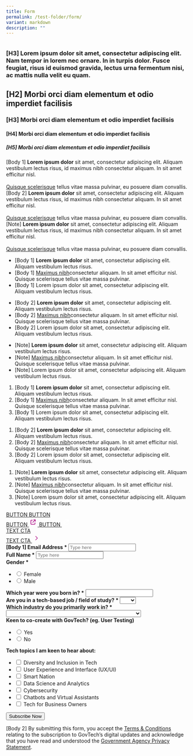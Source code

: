 ```yaml
---
title: Form
permalink: /test-folder/form/
variant: markdown
description: ""
---
```

<style>
    .content .iso-template {
        width: 100%;
        display: flex;
        flex-direction: column;
    }

    .content .iso-template h3 {
        color: #0061AF !important;
        font-family: Lato;
        font-size: 32px;
        font-style: normal;
        font-weight: 700;
        line-height: 45px !important;
        margin-bottom: 0px;
        margin-top: 0px;
    }

    .content .iso-template h4 {
        color: #0061AF !important;
        font-family: Lato;
        font-size: 26px;
        font-style: normal;
        font-weight: 700;
        line-height: 32px !important;
        margin-bottom: 0px;
        margin-top: 0px;
    }

    .content .iso-template h5 {
        color: #0061AF !important;
        font-family: Lato;
        font-size: 22px;
        font-style: normal;
        font-weight: 700;
        line-height: 30px !important;
        margin-bottom: 0px;
        margin-top: 0px;
    }

    .content .iso-template h6 {
        color: #0061AF !important;
        font-family: Lato;
        font-size: 20px;
        font-style: normal;
        font-weight: 700;
        margin-bottom: 0px;
        line-height: 20px !important;
        margin-top: 0px;
    }
    
    .content .iso-template .text-label-1 {
        color: #4D4D4F !important;
        font-family: Lato;
        font-size: 16px;
        font-style: normal;
        font-weight: 400;
        line-height: 22px !important; 
        text-transform: uppercase;
        margin-bottom: 16px;
    }

    .content .iso-template .text-label-2 {
        color: #4D4D4F !important;
        font-family: Lato;
        font-size: 15px;
        font-style: normal;
        font-weight: 400;
        line-height: 22px !important; 
        text-transform: uppercase;
    }

    .content .iso-template .text-body-1 {
        color: #4D4D4F !important;
        font-family: Lato;
        font-size: 20px;
        font-style: normal;
        font-weight: 400;
        line-height: 32px !important; 
    }

    .content .iso-template .text-body-2 {
        color: #4D4D4F !important;
        font-family: Lato;
        font-size: 16px;
        font-style: normal;
        font-weight: 400;
        line-height: 24px !important; 
    }

    .content .iso-template .text-note {
        color: #4D4D4F !important;
        font-family: Lato;
        font-size: 12px;
        font-style: normal;
        font-weight: 400;
        line-height: 20px !important; 
    }

    .content .iso-template a {
        color: #B41E8E !important;
        font-family: Lato;
        font-style: normal;
        font-weight: 700;
    }

    .content .iso-template .spacer-24 {
        width: 100%;
        height: 24px;
    }

    .content .iso-template .spacer-16 {
        width: 100%;
        height: 16px;
    }

    .content .iso-template .button {
        width: auto;
        height: auto;
        padding: 16px 20px;
        border: 1px solid;
        box-sizing: border-box;
        border-radius: 8px;
        font-family: Lato;
        font-size: 16px;
        font-style: normal;
        font-weight: 700;
        line-height: 24px !important; 
        text-transform: uppercase;
        cursor: pointer;
        text-decoration: none;
        display: inline-block;
        margin: 0px;
    }

    .content .iso-template .button.primary {
        background-color: #B41E8E;
        border-color: #B41E8E;
        color: #fff !important;
    }

    .content .iso-template .button.secondary {
        background-color: transparent;
        border-color: #B41E8E;
        color: #B41E8E !important;
    }

    .content .iso-template .button.bright {
        background-color: #fff;
        border-color: #fff;
        color: #B41E8E !important;
    }

    .content .iso-template .button.text {
        background-color: transparent;
        border: none;
        padding: 0px;
        color: #B41E8E !important;
    }

    .content .iso-template .button.image {
        background-color: transparent;
        border: none;
        padding: 0px;
        height: 48px;
    }

    .content .iso-template .button.image > img {
        height: 100%;
        border-radius: 8px;
    }

    .content .iso-template .button.has-svg {
        padding-right: 40px;
    }

    .content .iso-template .button > svg {
        display: inline;
        margin-left: 2px;
        position: absolute;
    }

    .content .iso-template .section .text-color-grey {
        color: #4D4D4F !important;
    }

    .content .iso-template .section .text-color-white {
        color: #fff !important;
    }

    .content .iso-template .section .text-align-right {
        text-align: right !important;
    }

    .content .iso-template .section .text-align-center {
        text-align: center !important;
    }

    .content .iso-template .section .text-align-left {
        text-align: left !important;
    }

    .content .iso-template .section {
        width: 100%;
        position: relative;
        margin-bottom: 40px
    }

    .content .iso-template .line-divider {
        width: 100%;
        height: 1px;
        background-color: #D8D9DA;
    }

    .content .iso-template .rounded {
        border-radius: 10px;
    }

    .content .iso-template ul,
    .content .iso-template ol {
        margin-top: 0px
    }

    .content .iso-template ul > li,
    .content .iso-template ol > li {
        margin-top: 0px;
        margin-bottom: 0px;
        line-height: inherit;
    }

    .content .iso-template .box-two-columns {
        width: 100%;
        display: flex;
        flex-direction: row;
        padding: 24px 0px;
        border-bottom: 1px solid #D8D9DA;
        box-sizing: border-box;
    }

    .content .iso-template .box-two-columns:first-of-type {
        border-top: 1px solid #D8D9DA
    }

    .content .iso-template .box-two-columns > * {
        width: 50%;
       
        box-sizing: border-box;
    }

    .content .iso-template .box-two-columns > *:nth-of-type(odd) {
        padding-right: 10px;
    }

    .content .iso-template .box-two-columns > *:nth-of-type(even) {
        padding-left: 10px;
    }

    .content .iso-template .bp-youtube {
        position: relative;
        overflow: hidden;
        padding-top: 56.25%;
        margin-bottom: 24px;
    }

    .content .iso-template .bp-youtube iframe {
        position: absolute;
        top: 0;
        left: 0;
        width: 100%;
        height: 100%;
        border: 0;
    }

    .content .iso-template .infographic {
        width: 100%;
        height: auto;
    }

    .content .iso-template .feature-center {
        width: 100%;
        height: auto;
        display: flex;
        flex-direction: column;
        align-items: center;
        text-align: center;
    }

    .content .iso-template .feature-center > img {
        width: 100%;
        max-width: 500px;
        height: auto;
        border-radius: 10px
    }

    .content .iso-template .feature-center .button {
        margin: 0px 8px
    }

    .content .iso-template .image-box {
        width: 100%;
        height: auto;
        position: relative;
        background-position: center;
        background-size: cover;
        padding: 32px;
        box-sizing: border-box;
        display: inline-block;
    }

    .content .iso-template .image-box > .text-content {
        width: 100%;
        max-width: 420px;
    }

    .content .iso-template .image-box > .text-content.align-left {
        float: left;
    }

    .content .iso-template .image-box > .text-content.align-right {
        float: right;
    }

    .content .iso-template .image-box > .text-content.align-full {
        float: left;
        max-width: 99999px;
    }

    .content .iso-template .logo-boxes-container {
        width: 100%;
        display: flex;
        align-items: center;
        justify-content: center;
        flex-wrap: wrap;
        margin: 12px 0px;
    }

    .content .iso-template .logo-boxes {
        width: 193px;
        height: 108px;
        display: flex;
        align-items: center;
        justify-content: center;
        margin: 12px;
        box-sizing: border-box;
        padding: 0px 19px;
        border-radius: 10px;
        border: 1px solid #D8D9DA;
        flex: 0 0 33.33333%;
    }

    .content .iso-template .logo-boxes > img {
        width: 100%;
        height: auto;
    }

    @media only screen and (max-width: 768px) {
        .content .iso-template .section {
            margin-bottom: 32px
        }

        .content .iso-template h3 {
            font-size: 28px;
        }

        .content .iso-template h4 {
            font-size: 24px;
        }

        .content .iso-template h5 {
            font-size: 22px;
        }

        .content .iso-template h6 {
            font-size: 22px;
        }

        .content .iso-template .text-label-1 {
            margin-bottom: 8px
        }

        .content .iso-template .bp-youtube {
            margin-bottom: 16px;
        }

        .content .iso-template .spacer-24 {
            height: 16px;
        }

        .content .iso-template .spacer-16 {
            height: 8px;
        }

        .content .iso-template .feature-center > img {
            width: 100%;
            height: auto;
            max-width: 320px;
        }

        .content .iso-template .image-box > .text-content {
            max-width: 768px !important;
        }

        .content .iso-template .logo-boxes {
            width: 152px;
            height: 94px;
            margin: 8px 0px;
            padding: 0px 9px;
            flex-wrap: 0 0 50%;
        }
    }
</style>
<style>
    .content .iso-template #mc_embed_signup {
        background: #F0F4F6;
        padding: 30px;
        display: inline-block;
        border-radius: 10px;
    }

    .content .iso-template #mc_embed_signup input,
    .content .iso-template #mc_embed_signup select {
        height: 40px;
        border-radius: 5px;
        padding: 0px 15px;
        font-family: Lato;
        font-size: 16px;
        box-sizing: border-box;
        border: 1px solid #D6D6D6;
    }

    .content .iso-template #mc_embed_signup input[type="submit"]{
        width: auto;
        height: auto;
        padding: 16px 20px;
        border: 1px solid;
        box-sizing: border-box;
        border-radius: 8px;
        font-family: Lato;
        font-size: 16px;
        font-style: normal;
        font-weight: 700;
        line-height: 24px !important; 
        text-transform: uppercase;
        cursor: pointer;
        text-decoration: none;
        display: inline-block;
        margin: 0px;
    }

    .content .iso-template #mc_embed_signup .section.form-fields {
        display: flex;
        position: relative;
    }

    .content .iso-template #mc_embed_signup .section.form-fields .mc-field-group {
        width: calc(50% - 12px);
        display: flex;
        flex-direction: column;
        margin: 0px;
    }

    .content .iso-template #mc_embed_signup .section.form-fields .mc-field-group:nth-of-type(odd){
        margin-right: 12px;
    }

    .content .iso-template #mc_embed_signup .section.form-fields .mc-field-group:nth-of-type(even){
        margin-left: 12px;
    }

    .content .iso-template #mc_embed_signup .section.form-fields .mc-field-group.full-width {
        width: 100%;
        margin: 0px;
    }

    .content .iso-template #mc_embed_signup .section.form-fields .mc-field-group label {
        margin-bottom: 10px;
    }

    .content .iso-template #mc_embed_signup ul {
        margin: 0px;
    }

    .content .iso-template #mc_embed_signup li {
        margin: 0px;
        margin-right: 20px
    }

    .content .iso-template #mc_embed_signup li input {
        width: 25px;
        margin-right: 7px;
    }

    .content .iso-template #mc_embed_signup .section.form-fields .mc-field-group li label {
        margin-bottom: 0px;
        height: 40px;
        display: flex;
        align-items: center;
    }

    .content .iso-template #mc_embed_signup ul, .content .iso-template #mc_embed_signup li {
        list-style: none;
        list-style-type: none;
        display: flex;
        flex-direction: row;
    }

    .content .iso-template #mc_embed_signup ul.ul-vertical {
        flex-direction: column;
    }

    @media only screen and (max-width: 768px) {
        .content .iso-template #mc_embed_signup {
            width: calc(100% + 48px);
            margin-left: -24px;
        }

        .content .iso-template #mc_embed_signup .section.form-fields .mc-field-group {
            width: 100%;
        }

        .content .iso-template #mc_embed_signup .section.form-fields .mc-field-group:nth-of-type(odd){
            margin-right: 0px;
            margin-bottom: 44px;
        }

        .content .iso-template #mc_embed_signup .section.form-fields .mc-field-group:nth-of-type(even){
            margin-left: 0px;
        }

        .content .iso-template #mc_embed_signup .section.form-fields {
            flex-direction: column;
        }
    }
</style>
<div class="iso-template">
    <div class="section">
        <img alt="" src="https://i.ibb.co/9gLh4zh/image-63-4.jpg" class="infographic">
    </div>
    <div class="section">
        <h3>[H3] Lorem ipsum dolor sit amet, consectetur adipiscing elit. Nam tempor in lorem nec ornare. In in turpis dolor. Fusce feugiat, risus id euismod gravida, lectus urna fermentum nisi, ac mattis nulla velit eu quam.</h3>
    </div>
    <div class="section line-divider"></div>
    <div class="section">
        <h2>[H2] Morbi orci diam elementum et odio imperdiet facilisis</h2>
    </div>
    <div class="section">
        <h3>[H3] Morbi orci diam elementum et odio imperdiet facilisis</h3>
    </div>
    <div class="section">
        <h4>[H4] Morbi orci diam elementum et odio imperdiet facilisis</h4>
    </div>
    <div class="section">
        <h5>[H5] Morbi orci diam elementum et odio imperdiet facilisis</h5>
    </div>
    <div class="section">
        <span class="text-body-1">
            [Body 1] <b>Lorem ipsum dolor</b> sit amet, consectetur adipiscing elit. Aliquam vestibulum lectus risus, id maximus nibh consectetur aliquam. In sit amet efficitur nisl. <br><br>
            <a href="https://www.google.com.sg/">Quisque scelerisque</a> tellus vitae massa pulvinar, eu posuere diam convallis.
        </span>
    </div>
    <div class="section">
        <span class="text-body-2">
            [Body 2] <b>Lorem ipsum dolor</b> sit amet, consectetur adipiscing elit. Aliquam vestibulum lectus risus, id maximus nibh consectetur aliquam. In sit amet efficitur nisl. <br><br>
            <a href="https://www.google.com.sg/">Quisque scelerisque</a> tellus vitae massa pulvinar, eu posuere diam convallis.
        </span>
    </div>
    <div class="section">
        <span class="text-note">
            [Note] <b>Lorem ipsum dolor</b> sit amet, consectetur adipiscing elit. Aliquam vestibulum lectus risus, id maximus nibh consectetur aliquam. In sit amet efficitur nisl. <br><br>
            <a href="https://www.google.com.sg/">Quisque scelerisque</a> tellus vitae massa pulvinar, eu posuere diam convallis.
        </span>
    </div>
    <div class="section">
        <ul class="text-body-1">
            <li>
                [Body 1] <b>Lorem ipsum dolor</b> sit amet, consectetur adipiscing elit. Aliquam vestibulum lectus risus.
            </li>
            <li>
                [Body 1] <a href="https://www.google.com.sg/">Maximus nibh</a>consectetur aliquam. In sit amet efficitur nisl. Quisque scelerisque tellus vitae massa pulvinar.
            </li>
            <li>
                [Body 1] Lorem ipsum dolor sit amet, consectetur adipiscing elit. Aliquam vestibulum lectus risus.
            </li>
        </ul>
    </div>
    <div class="section">
        <ul class="text-body-2">
            <li>
                [Body 2] <b>Lorem ipsum dolor</b> sit amet, consectetur adipiscing elit. Aliquam vestibulum lectus risus.
            </li>
            <li>
                [Body 2] <a href="https://www.google.com.sg/">Maximus nibh</a>consectetur aliquam. In sit amet efficitur nisl. Quisque scelerisque tellus vitae massa pulvinar.
            </li>
            <li>
                [Body 2] Lorem ipsum dolor sit amet, consectetur adipiscing elit. Aliquam vestibulum lectus risus.
            </li>
        </ul>
    </div>
    <div class="section">
        <ul class="text-note">
            <li>
                [Note] <b>Lorem ipsum dolor</b> sit amet, consectetur adipiscing elit. Aliquam vestibulum lectus risus.
            </li>
            <li>
                [Note] <a href="https://www.google.com.sg/">Maximus nibh</a>consectetur aliquam. In sit amet efficitur nisl. Quisque scelerisque tellus vitae massa pulvinar.
            </li>
            <li>
                [Note] Lorem ipsum dolor sit amet, consectetur adipiscing elit. Aliquam vestibulum lectus risus.
            </li>
        </ul>
    </div>
    <div class="section">
        <ol class="text-body-1">
            <li>
                [Body 1] <b>Lorem ipsum dolor</b> sit amet, consectetur adipiscing elit. Aliquam vestibulum lectus risus.
            </li>
            <li>
                [Body 1] <a href="https://www.google.com.sg/">Maximus nibh</a>consectetur aliquam. In sit amet efficitur nisl. Quisque scelerisque tellus vitae massa pulvinar.
            </li>
            <li>
                [Body 1] Lorem ipsum dolor sit amet, consectetur adipiscing elit. Aliquam vestibulum lectus risus.
            </li>
        </ol>
    </div>
    <div class="section">
        <ol class="text-body-2">
            <li>
                [Body 2] <b>Lorem ipsum dolor</b> sit amet, consectetur adipiscing elit. Aliquam vestibulum lectus risus.
            </li>
            <li>
                [Body 2] <a href="https://www.google.com.sg/">Maximus nibh</a>consectetur aliquam. In sit amet efficitur nisl. Quisque scelerisque tellus vitae massa pulvinar.
            </li>
            <li>
                [Body 2] Lorem ipsum dolor sit amet, consectetur adipiscing elit. Aliquam vestibulum lectus risus.
            </li>
        </ol>
    </div>
    <div class="section">
        <ol class="text-note">
            <li>
                [Note] <b>Lorem ipsum dolor</b> sit amet, consectetur adipiscing elit. Aliquam vestibulum lectus risus.
            </li>
            <li>
                [Note] <a href="https://www.google.com.sg/">Maximus nibh</a>consectetur aliquam. In sit amet efficitur nisl. Quisque scelerisque tellus vitae massa pulvinar.
            </li>
            <li>
                [Note] Lorem ipsum dolor sit amet, consectetur adipiscing elit. Aliquam vestibulum lectus risus.
            </li>
        </ol>
    </div>
    <div class="section">
        <a href="https://www.google.com.sg/" class="button secondary">
            BUTTON
        </a>
        <a href="https://www.google.com.sg/" class="button primary">
            BUTTON
        </a>
    </div>
    <div class="section">
        <a target="_blank" href="https://www.google.com.sg/" class="button secondary has-svg">
            BUTTON
            <svg fill="none" viewBox="0 0 24 24" height="24" width="24" xmlns="http://www.w3.org/2000/svg"><path fill="#B41E8E" d="M13.75 5C13.266 5 12.875 5.39102 12.875 5.875C12.875 6.35898 13.266 6.75 13.75 6.75H16.0113L10.507 12.257C10.1652 12.5988 10.1652 13.1539 10.507 13.4957C10.8488 13.8375 11.4039 13.8375 11.7457 13.4957L17.25 7.98867V10.25C17.25 10.734 17.641 11.125 18.125 11.125C18.609 11.125 19 10.734 19 10.25V5.875C19 5.39102 18.609 5 18.125 5H13.75ZM7.1875 5.875C5.97891 5.875 5 6.85391 5 8.0625V16.8125C5 18.0211 5.97891 19 7.1875 19H15.9375C17.1461 19 18.125 18.0211 18.125 16.8125V13.75C18.125 13.266 17.734 12.875 17.25 12.875C16.766 12.875 16.375 13.266 16.375 13.75V16.8125C16.375 17.0531 16.1781 17.25 15.9375 17.25H7.1875C6.94687 17.25 6.75 17.0531 6.75 16.8125V8.0625C6.75 7.82188 6.94687 7.625 7.1875 7.625H10.25C10.734 7.625 11.125 7.23398 11.125 6.75C11.125 6.26602 10.734 5.875 10.25 5.875H7.1875Z"></path></svg>
        </a>
        <a target="_blank" href="https://www.google.com.sg/" class="button primary has-svg">
            BUTTON 
            <svg fill="none" viewBox="0 0 24 24" height="24" width="24" xmlns="http://www.w3.org/2000/svg"><path fill="white" d="M13.75 5C13.266 5 12.875 5.39102 12.875 5.875C12.875 6.35898 13.266 6.75 13.75 6.75H16.0113L10.507 12.257C10.1652 12.5988 10.1652 13.1539 10.507 13.4957C10.8488 13.8375 11.4039 13.8375 11.7457 13.4957L17.25 7.98867V10.25C17.25 10.734 17.641 11.125 18.125 11.125C18.609 11.125 19 10.734 19 10.25V5.875C19 5.39102 18.609 5 18.125 5H13.75ZM7.1875 5.875C5.97891 5.875 5 6.85391 5 8.0625V16.8125C5 18.0211 5.97891 19 7.1875 19H15.9375C17.1461 19 18.125 18.0211 18.125 16.8125V13.75C18.125 13.266 17.734 12.875 17.25 12.875C16.766 12.875 16.375 13.266 16.375 13.75V16.8125C16.375 17.0531 16.1781 17.25 15.9375 17.25H7.1875C6.94687 17.25 6.75 17.0531 6.75 16.8125V8.0625C6.75 7.82188 6.94687 7.625 7.1875 7.625H10.25C10.734 7.625 11.125 7.23398 11.125 6.75C11.125 6.26602 10.734 5.875 10.25 5.875H7.1875Z"></path></svg>
        </a>
    </div>
    <div class="section">
        <a href="https://www.google.com.sg/" class="button text">
            TEXT CTA 
        </a>
    </div>
    <div class="section">
        <a target="_blank" href="https://www.google.com.sg/" class="button text">
            TEXT CTA 
            <svg fill="none" viewBox="0 0 24 24" height="24" width="24" xmlns="http://www.w3.org/2000/svg"><path stroke-linejoin="round" stroke-linecap="round" stroke-width="1.5" stroke="#B41E8E" d="M10 7L15 12L10 17"></path></svg>
        </a>
    </div>
    <div class="section line-divider"></div>
    <div id="mc_embed_signup" class="section">
        <form novalidate="" target="_blank" class="validate" name="mc-embedded-subscribe-form" id="mc-embedded-subscribe-form" method="post" action="https://tech.us16.list-manage.com/subscribe/post?u=9326ff42459737140a6baa881&amp;id=8b7e185878&amp;f_id=00b0c2e1f0">
            <div id="mc_embed_signup_scroll">
                <div class="section form-fields">
                    <div class="mc-field-group">
                        <label class="text-body-1" for="mce-EMAIL"><b>[Body 1] Email Address <span class="asterisk">*</span></b>
                        </label>
                        <input placeholder="Type here" required="" id="mce-EMAIL" class="required email" name="EMAIL" value="" type="email">
                        <span class="helper_text" id="mce-EMAIL-HELPERTEXT"></span>
                    </div>
                    <div class="mc-field-group">
                        <label class="text-body-1" for="mce-FNAME"><b>Full Name <span class="asterisk">*</span></b>
                        </label>
                        <input placeholder="Type here" required="" id="mce-FNAME" class="required" name="FNAME" value="" type="text">
                        <span class="helper_text" id="mce-FNAME-HELPERTEXT"></span>
                    </div>
                </div>
                <div class="section form-fields">
                    <div class="mc-field-group input-group">
                        <strong class="text-body-1"><b>Gender <span class="asterisk">*</span></b>
                        </strong>
                        <ul>
                            <li>
                                <input id="mce-GENDER-0" name="GENDER" value="Female" type="radio">
                                <label class="text-body-1" for="mce-GENDER-0">Female</label>
                            </li>
                            <li>
                                <input id="mce-GENDER-1" name="GENDER" value="Male" type="radio">
                                <label class="text-body-1" for="mce-GENDER-1">Male</label>
                            </li>
                        </ul>
                        <span class="helper_text" id="mce-GENDER-HELPERTEXT"></span>
                    </div>
                    <div class="mc-field-group">
                        <label class="text-body-1" for="mce-BIRTHYEAR"><b>Which year were you born in? <span class="asterisk">*</span></b>
                        </label>
                        <input required="" id="mce-BIRTHYEAR" value="" class="required" name="BIRTHYEAR" type="number">
                        <span class="helper_text" id="mce-BIRTHYEAR-HELPERTEXT"></span>
                    </div>
                </div>
                <div class="section form-fields">
                    <div class="mc-field-group full-width">
                        <label class="text-body-1" for="mce-TECH"><b>Are you in a tech-based job / field of study? <span class="asterisk">*</span></b>
                        </label>
                        <select required="" id="mce-TECH" class="required" name="TECH">
                            <option value=""></option>
                            <option value="Yes">Yes</option>
                            <option value="No">No</option>
                        </select>
                        <span class="helper_text" id="mce-TECH-HELPERTEXT"></span>
                    </div>
                </div>
                <div class="section form-fields">
                    <div class="mc-field-group full-width">
                        <label class="text-body-1" for="mce-INDUSTRY"><b>Which industry do you primarily work in? <span class="asterisk">*</span></b>
                        </label>
                        <select required="" id="mce-INDUSTRY" class="required" name="INDUSTRY">
                            <option value=""></option>
                            <option value="Manufacturing - Energy &amp; Chemicals">Manufacturing - Energy &amp; Chemicals</option>
                            <option value="Manufacturing - Precision Engineering">Manufacturing - Precision Engineering</option>
                            <option value="Manufacturing - Marine &amp; Offshore">Manufacturing - Marine &amp; Offshore</option>
                            <option value="Manufacturing - Aerospace">Manufacturing - Aerospace</option>
                            <option value="Manufacturing - Electronics">Manufacturing - Electronics</option>
                            <option value="Built Environment - Construction &amp; Architecture">Built Environment - Construction &amp; Architecture</option>
                            <option value="Built Environment - Real Estate">Built Environment - Real Estate</option>
                            <option value="Built Environment - Cleaning">Built Environment - Cleaning</option>
                            <option value="Built Environment - Security">Built Environment - Security</option>
                            <option value="Trade &amp; Connectivity - Logistics">Trade &amp; Connectivity - Logistics</option>
                            <option value="Trade &amp; Connectivity - Transportation">Trade &amp; Connectivity - Transportation</option>
                            <option value="Trade &amp; Connectivity - Wholesale Trade">Trade &amp; Connectivity - Wholesale Trade</option>
                            <option value="Essential Services - Healthcare">Essential Services - Healthcare</option>
                            <option value="Essential Services - Education">Essential Services - Education</option>
                            <option value="Professional Services - Professional &amp; Consulting Services">Professional Services - Professional &amp; Consulting Services</option>
                            <option value="Professional Services - Financial Services">Professional Services - Financial Services</option>
                            <option value="Professional Services - Infocomm, Technology &amp; Media">Professional Services - Infocomm, Technology &amp; Media</option>
                            <option value="Lifestyle - Food &amp; Beverage">Lifestyle - Food &amp; Beverage</option>
                            <option value="Lifestyle - Retail">Lifestyle - Retail</option>
                            <option value="Lifestyle - Hotels &amp; Tourism">Lifestyle - Hotels &amp; Tourism</option>
                            <option value="Lifestyle - Food Manufacturing">Lifestyle - Food Manufacturing</option>
                            <option value="Government">Government</option>
                            <option value="Other Industry">Other Industry</option>
                            <option value="Not Applicable">Not Applicable</option>
                        </select>
                        <span class="helper_text" id="mce-INDUSTRY-HELPERTEXT"></span>
                    </div>
                </div>
                <div class="section form-fields">
                    <div class="mc-field-group input-group full-width">
                        <div class="text-body-1"><b>Keen to co-create with GovTech? (eg. User Testing)</b></div>
                        <ul>
                            <li>
                                <input id="mce-group[59]-59-0" name="group[59]" value="1" type="radio">
                                <label class="text-body-1" for="mce-group[59]-59-0">Yes</label>
                            </li>
                            <li>
                                <input id="mce-group[59]-59-1" name="group[59]" value="2" type="radio">
                                <label class="text-body-1" for="mce-group[59]-59-1">No</label>
                            </li>
                        </ul>
                        <span class="helper_text" id="mce-group[59]-HELPERTEXT"></span>
                    </div>
                </div>
                <div class="section form-fields">
                    <div class="mc-field-group input-group full-width">
                        <div class="text-body-1"><b>Tech topics I am keen to hear about:</b></div>
                        <ul class="ul-vertical">
                            <li>
                                <input id="mce-group[71]-71-0" name="group[71][4]" value="4" type="checkbox">
                                <label for="mce-group[71]-71-0" class="text-body-1">Diversity and Inclusion in Tech</label>
                            </li>
                            <li>
                                <input id="mce-group[71]-71-1" name="group[71][8]" value="8" type="checkbox">
                                <label for="mce-group[71]-71-1" class="text-body-1">User Experience and Interface (UX/UI)</label>
                            </li>
                            <li>
                                <input id="mce-group[71]-71-2" name="group[71][16]" value="16" type="checkbox">
                                <label for="mce-group[71]-71-2" class="text-body-1">Smart Nation</label>
                            </li>
                            <li>
                                <input id="mce-group[71]-71-3" name="group[71][32]" value="32" type="checkbox">
                                <label for="mce-group[71]-71-3" class="text-body-1">Data Science and Analytics</label>
                            </li>
                            <li>
                                <input id="mce-group[71]-71-4" name="group[71][64]" value="64" type="checkbox">
                                <label for="mce-group[71]-71-4" class="text-body-1">Cybersecurity</label>
                            </li>
                            <li>
                                <input id="mce-group[71]-71-5" name="group[71][128]" value="128" type="checkbox">
                                <label for="mce-group[71]-71-5" class="text-body-1">Chatbots and Virtual Assistants</label>
                            </li>
                            <li>
                                <input id="mce-group[71]-71-6" name="group[71][256]" value="256" type="checkbox">
                                <label for="mce-group[71]-71-6" class="text-body-1">Tech for Business Owners</label>
                            </li>
                        </ul>
                        <span class="helper_text" id="mce-group[71]-HELPERTEXT"></span>
                    </div>
                </div>
                <div class="clear" id="mce-responses">
                    <div style="display:none" id="mce-error-response" class="response"></div>
                    <div style="display:none" id="mce-success-response" class="response"></div>
                </div>
                <div aria-hidden="true" style="position: absolute; left: -5000px; font:20px Lato,sans-serif;"><input value="" tabindex="-1" name="b_9326ff42459737140a6baa881_8b7e185878" type="text"></div>
                <div class="clear"><input class="button primary" id="mc-embedded-subscribe" name="subscribe" value="Subscribe Now" type="submit"></div>
            </div>
        </form>
    </div>
    <div class="section">
        <span class="text-body-2">
            [Body 2] By submitting this form, you accept the <a href="https://www.tech.gov.sg/files/GovTech-Subscription-Terms-Conditions-2021.pdf">Terms &amp; Conditions</a> relating to the subscription to GovTech’s digital updates and acknowledge that you have read and understood the <a href="https://www.tech.gov.sg/privacy/">Government Agency Privacy Statement</a>.
        </span>
    </div>
</div>